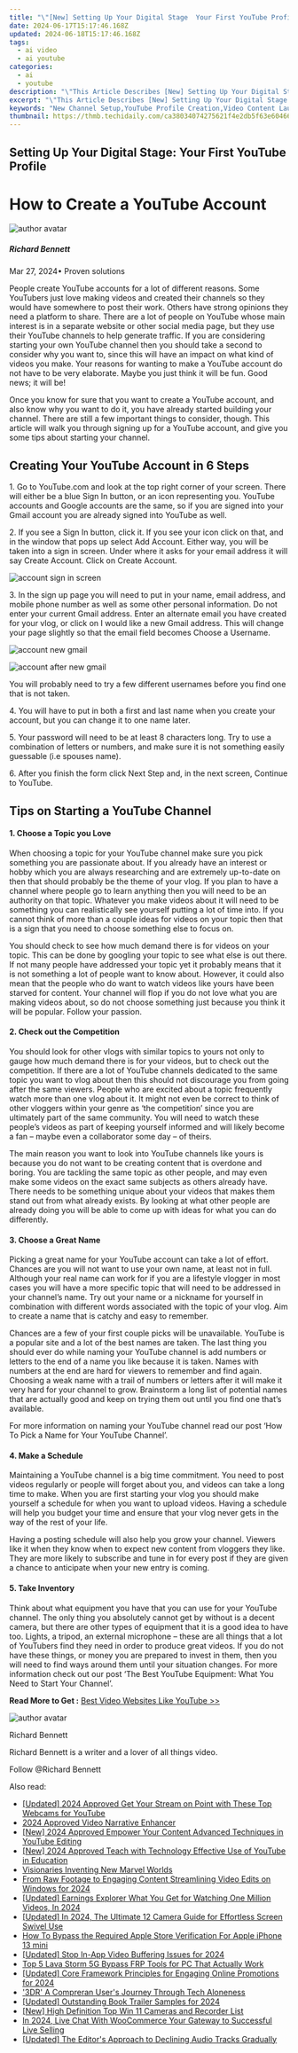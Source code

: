 ```yaml
---
title: "\"[New] Setting Up Your Digital Stage  Your First YouTube Profile\""
date: 2024-06-17T15:17:46.168Z
updated: 2024-06-18T15:17:46.168Z
tags:
  - ai video
  - ai youtube
categories:
  - ai
  - youtube
description: "\"This Article Describes [New] Setting Up Your Digital Stage: Your First YouTube Profile\""
excerpt: "\"This Article Describes [New] Setting Up Your Digital Stage: Your First YouTube Profile\""
keywords: "New Channel Setup,YouTube Profile Creation,Video Content Launch,Digital Media Platforming,Initial YouTube Presence,Online Video Identity,Streamer Basics Guide"
thumbnail: https://thmb.techidaily.com/ca38034074275621f4e2db5f63e60466f24745c2303d23667377ba30f3317569.jpg
---
```


## Setting Up Your Digital Stage: Your First YouTube Profile

# How to Create a YouTube Account

![author avatar](https://images.wondershare.com/filmora/article-images/richard-bennett.jpg)

##### Richard Bennett

 Mar 27, 2024• Proven solutions

People create YouTube accounts for a lot of different reasons. Some YouTubers just love making videos and created their channels so they would have somewhere to post their work. Others have strong opinions they need a platform to share. There are a lot of people on YouTube whose main interest is in a separate website or other social media page, but they use their YouTube channels to help generate traffic. If you are considering starting your own YouTube channel then you should take a second to consider why you want to, since this will have an impact on what kind of videos you make. Your reasons for wanting to make a YouTube account do not have to be very elaborate. Maybe you just think it will be fun. Good news; it will be!

Once you know for sure that you want to create a YouTube account, and also know why you want to do it, you have already started building your channel. There are still a few important things to consider, though. This article will walk you through signing up for a YouTube account, and give you some tips about starting your channel.

## Creating Your YouTube Account in 6 Steps

1\. Go to YouTube.com and look at the top right corner of your screen. There will either be a blue Sign In button, or an icon representing you. YouTube accounts and Google accounts are the same, so if you are signed into your Gmail account you are already signed into YouTube as well.

2\. If you see a Sign In button, click it. If you see your icon click on that, and in the window that pops up select Add Account. Either way, you will be taken into a sign in screen. Under where it asks for your email address it will say Create Account. Click on Create Account.

![account sign in screen](https://images.wondershare.com/filmora/article-images/account-sign-in-screen.JPG)

3\. In the sign up page you will need to put in your name, email address, and mobile phone number as well as some other personal information. Do not enter your current Gmail address. Enter an alternate email you have created for your vlog, or click on I would like a new Gmail address. This will change your page slightly so that the email field becomes Choose a Username.

![account new gmail](https://images.wondershare.com/filmora/article-images/account-new-gmail.JPG)

![account after new gmail](https://images.wondershare.com/filmora/article-images/account-after-new-gmail.JPG)

You will probably need to try a few different usernames before you find one that is not taken.

4\. You will have to put in both a first and last name when you create your account, but you can change it to one name later.

5\. Your password will need to be at least 8 characters long. Try to use a combination of letters or numbers, and make sure it is not something easily guessable (i.e spouses name).

6\. After you finish the form click Next Step and, in the next screen, Continue to YouTube.

## Tips on Starting a YouTube Channel

#### 1\. Choose a Topic you Love

When choosing a topic for your YouTube channel make sure you pick something you are passionate about. If you already have an interest or hobby which you are always researching and are extremely up-to-date on then that should probably be the theme of your vlog. If you plan to have a channel where people go to learn anything then you will need to be an authority on that topic. Whatever you make videos about it will need to be something you can realistically see yourself putting a lot of time into. If you cannot think of more than a couple ideas for videos on your topic then that is a sign that you need to choose something else to focus on.

You should check to see how much demand there is for videos on your topic. This can be done by googling your topic to see what else is out there. If not many people have addressed your topic yet it probably means that it is not something a lot of people want to know about. However, it could also mean that the people who do want to watch videos like yours have been starved for content. Your channel will flop if you do not love what you are making videos about, so do not choose something just because you think it will be popular. Follow your passion.

#### 2\. Check out the Competition

You should look for other vlogs with similar topics to yours not only to gauge how much demand there is for your videos, but to check out the competition. If there are a lot of YouTube channels dedicated to the same topic you want to vlog about then this should not discourage you from going after the same viewers. People who are excited about a topic frequently watch more than one vlog about it. It might not even be correct to think of other vloggers within your genre as ‘the competition’ since you are ultimately part of the same community. You will need to watch these people’s videos as part of keeping yourself informed and will likely become a fan – maybe even a collaborator some day – of theirs.

The main reason you want to look into YouTube channels like yours is because you do not want to be creating content that is overdone and boring. You are tackling the same topic as other people, and may even make some videos on the exact same subjects as others already have. There needs to be something unique about your videos that makes them stand out from what already exists. By looking at what other people are already doing you will be able to come up with ideas for what you can do differently.

#### 3\. Choose a Great Name

Picking a great name for your YouTube account can take a lot of effort. Chances are you will not want to use your own name, at least not in full. Although your real name can work for if you are a lifestyle vlogger in most cases you will have a more specific topic that will need to be addressed in your channel’s name. Try out your name or a nickname for yourself in combination with different words associated with the topic of your vlog. Aim to create a name that is catchy and easy to remember.

Chances are a few of your first couple picks will be unavailable. YouTube is a popular site and a lot of the best names are taken. The last thing you should ever do while naming your YouTube channel is add numbers or letters to the end of a name you like because it is taken. Names with numbers at the end are hard for viewers to remember and find again. Choosing a weak name with a trail of numbers or letters after it will make it very hard for your channel to grow. Brainstorm a long list of potential names that are actually good and keep on trying them out until you find one that’s available.

For more information on naming your YouTube channel read our post ‘How To Pick a Name for Your YouTube Channel’.

#### 4\. Make a Schedule

Maintaining a YouTube channel is a big time commitment. You need to post videos regularly or people will forget about you, and videos can take a long time to make. When you are first starting your vlog you should make yourself a schedule for when you want to upload videos. Having a schedule will help you budget your time and ensure that your vlog never gets in the way of the rest of your life.

Having a posting schedule will also help you grow your channel. Viewers like it when they know when to expect new content from vloggers they like. They are more likely to subscribe and tune in for every post if they are given a chance to anticipate when your new entry is coming.

#### 5\. Take Inventory

Think about what equipment you have that you can use for your YouTube channel. The only thing you absolutely cannot get by without is a decent camera, but there are other types of equipment that it is a good idea to have too. Lights, a tripod, an external microphone – these are all things that a lot of YouTubers find they need in order to produce great videos. If you do not have these things, or money you are prepared to invest in them, then you will need to find ways around them until your situation changes. For more information check out our post ‘The Best YouTube Equipment: What You Need to Start Your Channel’.

 **Read More to Get :** [Best Video Websites Like YouTube >>](https://tools.techidaily.com/wondershare/filmora/download/)

![author avatar](https://images.wondershare.com/filmora/article-images/richard-bennett.jpg)

Richard Bennett

Richard Bennett is a writer and a lover of all things video.

Follow @Richard Bennett


<ins class="adsbygoogle"
     style="display:block"
     data-ad-format="autorelaxed"
     data-ad-client="ca-pub-7571918770474297"
     data-ad-slot="1223367746"></ins>



<ins class="adsbygoogle"
     style="display:block"
     data-ad-client="ca-pub-7571918770474297"
     data-ad-slot="8358498916"
     data-ad-format="auto"
     data-full-width-responsive="true"></ins>

<span class="atpl-alsoreadstyle">Also read:</span>
<div><ul>
<li><a href="https://youtube-web.techidaily.com/ed-2024-approved-get-your-stream-on-point-with-these-top-webcams-for-youtube/"><u>[Updated] 2024 Approved  Get Your Stream on Point with These Top Webcams for YouTube</u></a></li>
<li><a href="https://youtube-web.techidaily.com/approved-video-narrative-enhancer/"><u>2024 Approved  Video Narrative Enhancer</u></a></li>
<li><a href="https://youtube-web.techidaily.com/024-approved-empower-your-content-advanced-techniques-in-youtube-editing/"><u>[New] 2024 Approved  Empower Your Content  Advanced Techniques in YouTube Editing</u></a></li>
<li><a href="https://youtube-web.techidaily.com/024-approved-teach-with-technology-effective-use-of-youtube-in-education/"><u>[New] 2024 Approved  Teach with Technology  Effective Use of YouTube in Education</u></a></li>
<li><a href="https://youtube-web.techidaily.com/naries-inventing-new-marvel-worlds/"><u>Visionaries Inventing New Marvel Worlds</u></a></li>
<li><a href="https://youtube-web.techidaily.com/raw-footage-to-engaging-content-streamlining-video-edits-on-windows-for-2024/"><u>From Raw Footage to Engaging Content  Streamlining Video Edits on Windows for 2024</u></a></li>
<li><a href="https://youtube-web.techidaily.com/ed-earnings-explorer-what-you-get-for-watching-one-million-videos-in-2024/"><u>[Updated] Earnings Explorer  What You Get for Watching One Million Videos, In 2024</u></a></li>
<li><a href="https://youtube-web.techidaily.com/ed-in-2024-the-ultimate-12-camera-guide-for-effortless-screen-swivel-use/"><u>[Updated] In 2024, The Ultimate 12 Camera Guide for Effortless Screen Swivel Use</u></a></li>
<li><a href="https://ios-unlock.techidaily.com/how-to-bypass-the-required-apple-store-verification-for-apple-iphone-13-mini-by-drfone-ios/"><u>How To Bypass the Required Apple Store Verification For Apple iPhone 13 mini</u></a></li>
<li><a href="https://facebook-clips.techidaily.com/updated-stop-in-app-video-buffering-issues-for-2024/"><u>[Updated] Stop In-App Video Buffering Issues for 2024</u></a></li>
<li><a href="https://android-frp.techidaily.com/top-5-lava-storm-5g-bypass-frp-tools-for-pc-that-actually-work-by-drfone-android/"><u>Top 5 Lava Storm 5G Bypass FRP Tools for PC That Actually Work</u></a></li>
<li><a href="https://facebook-video-content.techidaily.com/updated-core-framework-principles-for-engaging-online-promotions-for-2024/"><u>[Updated] Core Framework Principles for Engaging Online Promotions for 2024</u></a></li>
<li><a href="https://extra-tips.techidaily.com/3dr-a-compreran-users-journey-through-tech-aloneness/"><u>'3DR'  A Compreran User's Journey Through Tech Aloneness</u></a></li>
<li><a href="https://vp-tips.techidaily.com/updated-outstanding-book-trailer-samples-for-2024/"><u>[Updated] Outstanding Book Trailer Samples for 2024</u></a></li>
<li><a href="https://screen-mirroring-recording.techidaily.com/new-high-definition-top-win-11-cameras-and-recorder-list/"><u>[New] High Definition  Top Win 11 Cameras and Recorder List</u></a></li>
<li><a href="https://ai-live-streaming.techidaily.com/in-2024-live-chat-with-woocommerce-your-gateway-to-successful-live-selling/"><u>In 2024, Live Chat With WooCommerce Your Gateway to Successful Live Selling</u></a></li>
<li><a href="https://some-guidance.techidaily.com/updated-the-editors-approach-to-declining-audio-tracks-gradually/"><u>[Updated] The Editor's Approach to Declining Audio Tracks Gradually</u></a></li>
</ul></div>
